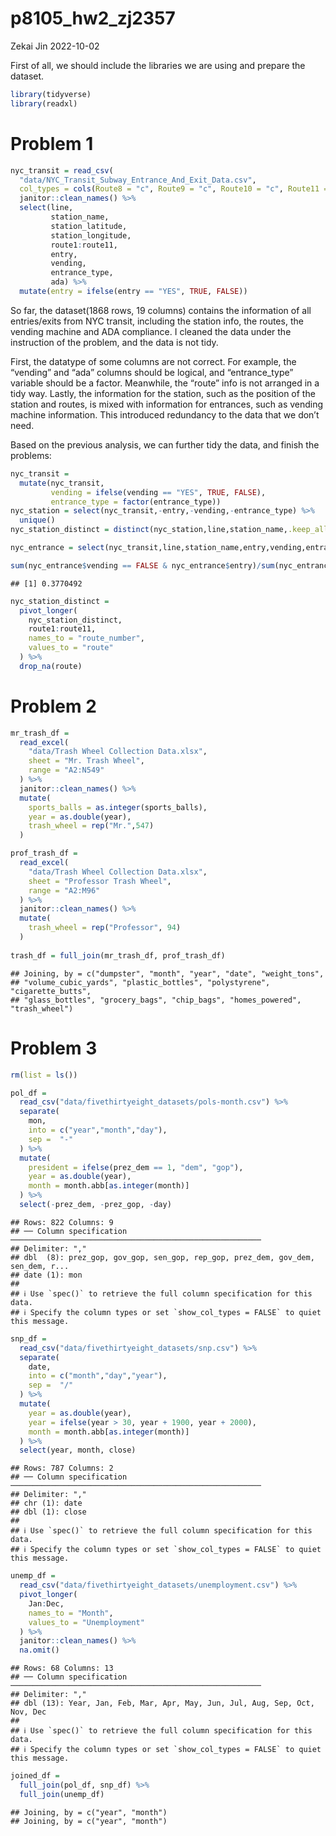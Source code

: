 p8105_hw2_zj2357
================
Zekai Jin
2022-10-02

First of all, we should include the libraries we are using and prepare
the dataset.

``` r
library(tidyverse)
library(readxl)
```

# Problem 1

``` r
nyc_transit = read_csv(
  "data/NYC_Transit_Subway_Entrance_And_Exit_Data.csv",
  col_types = cols(Route8 = "c", Route9 = "c", Route10 = "c", Route11 = "c")) %>%
  janitor::clean_names() %>%
  select(line,
         station_name,
         station_latitude,
         station_longitude,
         route1:route11,
         entry,
         vending,
         entrance_type,
         ada) %>%
  mutate(entry = ifelse(entry == "YES", TRUE, FALSE))
```

So far, the dataset(1868 rows, 19 columns) contains the information of
all entries/exits from NYC transit, including the station info, the
routes, the vending machine and ADA compliance. I cleaned the data under
the instruction of the problem, and the data is not tidy.

First, the datatype of some columns are not correct. For example, the
“vending” and “ada” columns should be logical, and “entrance_type”
variable should be a factor. Meanwhile, the “route” info is not arranged
in a tidy way. Lastly, the information for the station, such as the
position of the station and routes, is mixed with information for
entrances, such as vending machine information. This introduced
redundancy to the data that we don’t need.

Based on the previous analysis, we can further tidy the data, and finish
the problems:

``` r
nyc_transit =
  mutate(nyc_transit,
         vending = ifelse(vending == "YES", TRUE, FALSE),
         entrance_type = factor(entrance_type))
nyc_station = select(nyc_transit,-entry,-vending,-entrance_type) %>%
  unique()
nyc_station_distinct = distinct(nyc_station,line,station_name,.keep_all = TRUE)

nyc_entrance = select(nyc_transit,line,station_name,entry,vending,entrance_type)

sum(nyc_entrance$vending == FALSE & nyc_entrance$entry)/sum(nyc_entrance$vending == FALSE)
```

    ## [1] 0.3770492

``` r
nyc_station_distinct =
  pivot_longer(
    nyc_station_distinct,
    route1:route11,
    names_to = "route_number",
    values_to = "route"
  ) %>%
  drop_na(route)
```

# Problem 2

``` r
mr_trash_df =
  read_excel(
    "data/Trash Wheel Collection Data.xlsx",
    sheet = "Mr. Trash Wheel",
    range = "A2:N549"
  ) %>%
  janitor::clean_names() %>%
  mutate(
    sports_balls = as.integer(sports_balls),
    year = as.double(year),
    trash_wheel = rep("Mr.",547)
  )

prof_trash_df = 
  read_excel(
    "data/Trash Wheel Collection Data.xlsx",
    sheet = "Professor Trash Wheel",
    range = "A2:M96"
  ) %>%
  janitor::clean_names() %>%
  mutate(
    trash_wheel = rep("Professor", 94)
  )
  
trash_df = full_join(mr_trash_df, prof_trash_df)
```

    ## Joining, by = c("dumpster", "month", "year", "date", "weight_tons",
    ## "volume_cubic_yards", "plastic_bottles", "polystyrene", "cigarette_butts",
    ## "glass_bottles", "grocery_bags", "chip_bags", "homes_powered", "trash_wheel")

# Problem 3

``` r
rm(list = ls())

pol_df = 
  read_csv("data/fivethirtyeight_datasets/pols-month.csv") %>%
  separate(
    mon,
    into = c("year","month","day"),
    sep =  "-"
  ) %>%
  mutate(
    president = ifelse(prez_dem == 1, "dem", "gop"),
    year = as.double(year),
    month = month.abb[as.integer(month)]
  ) %>%
  select(-prez_dem, -prez_gop, -day)
```

    ## Rows: 822 Columns: 9
    ## ── Column specification ────────────────────────────────────────────────────────
    ## Delimiter: ","
    ## dbl  (8): prez_gop, gov_gop, sen_gop, rep_gop, prez_dem, gov_dem, sen_dem, r...
    ## date (1): mon
    ## 
    ## ℹ Use `spec()` to retrieve the full column specification for this data.
    ## ℹ Specify the column types or set `show_col_types = FALSE` to quiet this message.

``` r
snp_df = 
  read_csv("data/fivethirtyeight_datasets/snp.csv") %>%
  separate(
    date,
    into = c("month","day","year"),
    sep =  "/"
  ) %>%
  mutate(
    year = as.double(year),
    year = ifelse(year > 30, year + 1900, year + 2000),
    month = month.abb[as.integer(month)]
  ) %>%
  select(year, month, close)
```

    ## Rows: 787 Columns: 2
    ## ── Column specification ────────────────────────────────────────────────────────
    ## Delimiter: ","
    ## chr (1): date
    ## dbl (1): close
    ## 
    ## ℹ Use `spec()` to retrieve the full column specification for this data.
    ## ℹ Specify the column types or set `show_col_types = FALSE` to quiet this message.

``` r
unemp_df = 
  read_csv("data/fivethirtyeight_datasets/unemployment.csv") %>%
  pivot_longer(
    Jan:Dec,
    names_to = "Month",
    values_to = "Unemployment"
  ) %>%
  janitor::clean_names() %>%
  na.omit()
```

    ## Rows: 68 Columns: 13
    ## ── Column specification ────────────────────────────────────────────────────────
    ## Delimiter: ","
    ## dbl (13): Year, Jan, Feb, Mar, Apr, May, Jun, Jul, Aug, Sep, Oct, Nov, Dec
    ## 
    ## ℹ Use `spec()` to retrieve the full column specification for this data.
    ## ℹ Specify the column types or set `show_col_types = FALSE` to quiet this message.

``` r
joined_df =
  full_join(pol_df, snp_df) %>%
  full_join(unemp_df)
```

    ## Joining, by = c("year", "month")
    ## Joining, by = c("year", "month")
